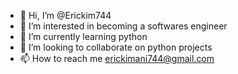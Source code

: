 - 👋 Hi, I’m @Erickim744
- 👀 I’m interested in becoming a softwares engineer 
- 🌱 I’m currently learning python 
- 💞️ I’m looking to collaborate on python projects 
- 📫 How to reach me erickimani744@gmail.com 

<!---
Erickim744/Erickim744 is a ✨ special ✨ repository because its `README.md` (this file) appears on your GitHub profile.
You can click the Preview link to take a look at your changes.
--->

